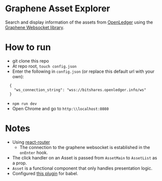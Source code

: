 # Graphene Asset Explorer
Search and display information of the assets from [OpenLedger](https://bitshares.openledger.info/) using the [Graphene Websocket library](https://www.npmjs.com/package/graphenejs-ws).

# How to run
* git clone this repo
* At repo root, `touch config.json`
* Enter the following in `config.json` (or replace this default url with your own):
```
  {
    "ws_connection_string": "wss://bitshares.openledger.info/ws"
  }
```
* `npm run dev`
* Open Chrome and go to `http:\\localhost:8080`

# Notes
* Using [react-router](https://react-router.now.sh/)
  * The connection to the graphene websocket is established in the `onEnter` hook.
* The click handler on an Asset is passed from `AssetMain` to `AssetList` as a prop.
* `Asset` is a functional component that only handles presentation logic.
* Configured [this plugin](https://babeljs.io/docs/plugins/transform-object-rest-spread/) for babel.
